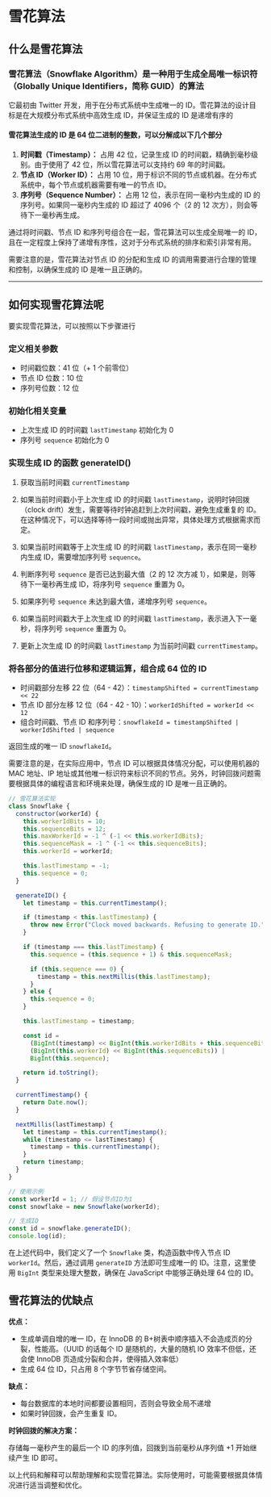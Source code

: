 # 雪花算法

## 什么是雪花算法

### 雪花算法（Snowflake Algorithm）是一种用于生成全局唯一标识符（Globally Unique Identifiers，简称 GUID）的算法

它最初由 Twitter 开发，用于在分布式系统中生成唯一的 ID。雪花算法的设计目标是在大规模分布式系统中高效生成 ID，并保证生成的 ID 是递增有序的

#### 雪花算法生成的 ID 是 64 位二进制的整数，可以分解成以下几个部分

1. **时间戳（Timestamp）：** 占用 42 位，记录生成 ID 的时间戳，精确到毫秒级别。由于使用了 42 位，所以雪花算法可以支持约 69 年的时间戳。
2. **节点 ID（Worker ID）：** 占用 10 位，用于标识不同的节点或机器。在分布式系统中，每个节点或机器需要有唯一的节点 ID。
3. **序列号（Sequence Number）：** 占用 12 位，表示在同一毫秒内生成的 ID 的序列号。如果同一毫秒内生成的 ID 超过了 4096 个（2 的 12 次方），则会等待下一毫秒再生成。

通过将时间戳、节点 ID 和序列号组合在一起，雪花算法可以生成全局唯一的 ID，且在一定程度上保持了递增有序性，这对于分布式系统的排序和索引非常有用。

需要注意的是，雪花算法对节点 ID 的分配和生成 ID 的调用需要进行合理的管理和控制，以确保生成的 ID 是唯一且正确的。

---

## 如何实现雪花算法呢

要实现雪花算法，可以按照以下步骤进行

### 定义相关参数

- 时间戳位数：41 位（+ 1 个前零位）
- 节点 ID 位数：10 位
- 序列号位数：12 位

### 初始化相关变量

- 上次生成 ID 的时间戳 `lastTimestamp` 初始化为 0
- 序列号 `sequence` 初始化为 0

### 实现生成 ID 的函数 generateID()

1. 获取当前时间戳 `currentTimestamp`

2. 如果当前时间戳小于上次生成 ID 的时间戳 `lastTimestamp`，说明时钟回拨（clock drift）发生，需要等待时钟追赶到上次时间戳，避免生成重复的 ID。在这种情况下，可以选择等待一段时间或抛出异常，具体处理方式根据需求而定。

3. 如果当前时间戳等于上次生成 ID 的时间戳 `lastTimestamp`，表示在同一毫秒内生成 ID，需要增加序列号 `sequence`。

4. 判断序列号 `sequence` 是否已达到最大值（2 的 12 次方减 1），如果是，则等待下一毫秒再生成 ID，将序列号 `sequence` 重置为 0。

5. 如果序列号 `sequence` 未达到最大值，递增序列号 `sequence`。

6. 如果当前时间戳大于上次生成 ID 的时间戳 `lastTimestamp`，表示进入下一毫秒，将序列号 `sequence` 重置为 0。

7. 更新上次生成 ID 的时间戳 `lastTimestamp` 为当前时间戳 `currentTimestamp`。

### 将各部分的值进行位移和逻辑运算，组合成 64 位的 ID

- 时间戳部分左移 22 位（64 - 42）：`timestampShifted = currentTimestamp << 22`
- 节点 ID 部分左移 12 位（64 - 42 - 10）：`workerIdShifted = workerId << 12`
- 组合时间戳、节点 ID 和序列号：`snowflakeId = timestampShifted | workerIdShifted | sequence`

返回生成的唯一 ID `snowflakeId`。

需要注意的是，在实际应用中，节点 ID 可以根据具体情况分配，可以使用机器的 MAC 地址、IP 地址或其他唯一标识符来标识不同的节点。另外，时钟回拨问题需要根据具体的编程语言和环境来处理，确保生成的 ID 是唯一且正确的。

```javascript
// 雪花算法实现
class Snowflake {
  constructor(workerId) {
    this.workerIdBits = 10;
    this.sequenceBits = 12;
    this.maxWorkerId = -1 ^ (-1 << this.workerIdBits);
    this.sequenceMask = -1 ^ (-1 << this.sequenceBits);
    this.workerId = workerId;

    this.lastTimestamp = -1;
    this.sequence = 0;
  }

  generateID() {
    let timestamp = this.currentTimestamp();

    if (timestamp < this.lastTimestamp) {
      throw new Error("Clock moved backwards. Refusing to generate ID.");
    }

    if (timestamp === this.lastTimestamp) {
      this.sequence = (this.sequence + 1) & this.sequenceMask;

      if (this.sequence === 0) {
        timestamp = this.nextMillis(this.lastTimestamp);
      }
    } else {
      this.sequence = 0;
    }

    this.lastTimestamp = timestamp;

    const id =
      (BigInt(timestamp) << BigInt(this.workerIdBits + this.sequenceBits)) |
      (BigInt(this.workerId) << BigInt(this.sequenceBits)) |
      BigInt(this.sequence);

    return id.toString();
  }

  currentTimestamp() {
    return Date.now();
  }

  nextMillis(lastTimestamp) {
    let timestamp = this.currentTimestamp();
    while (timestamp <= lastTimestamp) {
      timestamp = this.currentTimestamp();
    }
    return timestamp;
  }
}

// 使用示例
const workerId = 1; // 假设节点ID为1
const snowflake = new Snowflake(workerId);

// 生成ID
const id = snowflake.generateID();
console.log(id);
```

在上述代码中，我们定义了一个 `Snowflake` 类，构造函数中传入节点 ID `workerId`。然后，通过调用 `generateID` 方法即可生成唯一的 ID。注意，这里使用 `BigInt` 类型来处理大整数，确保在 JavaScript 中能够正确处理 64 位的 ID。

## 雪花算法的优缺点

**优点：**

- 生成单调自增的唯一 ID，在 InnoDB 的 B+树表中顺序插入不会造成页的分裂，性能高。（UUID 的话每个 ID 是随机的，大量的随机 IO 效率不但低，还会使 InnoDB 页造成分裂和合并，使得插入效率低）
- 生成 64 位 ID，只占用 8 个字节节省存储空间。

**缺点：**

- 每台数据库的本地时间都要设置相同，否则会导致全局不递增
- 如果时钟回拨，会产生重复 ID。

**时钟回拨的解决方案：**

存储每一毫秒产生的最后一个 ID 的序列值，回拨到当前毫秒从序列值 +1 开始继续产生 ID 即可。

以上代码和解释可以帮助理解和实现雪花算法。实际使用时，可能需要根据具体情况进行适当调整和优化。
